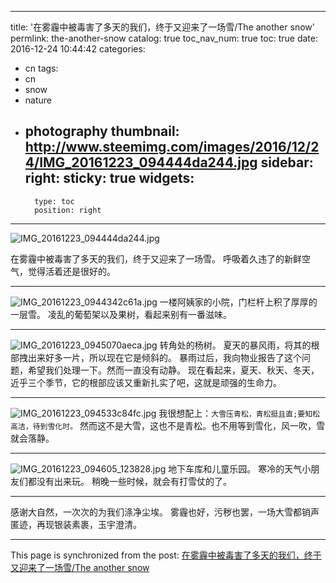 
---
title: '在雾霾中被毒害了多天的我们，终于又迎来了一场雪/The another snow'
permlink: the-another-snow
catalog: true
toc_nav_num: true
toc: true
date: 2016-12-24 10:44:42
categories:
- cn
tags:
- cn
- snow
- nature
- photography
thumbnail: http://www.steemimg.com/images/2016/12/24/IMG_20161223_094444da244.jpg
sidebar:
    right:
        sticky: true
widgets:
    -
        type: toc
        position: right
---


![IMG_20161223_094444da244.jpg](http://www.steemimg.com/images/2016/12/24/IMG_20161223_094444da244.jpg)

在雾霾中被毒害了多天的我们，终于又迎来了一场雪。
呼吸着久违了的新鲜空气，觉得活着还是很好的。
****

![IMG_20161223_0944342c61a.jpg](http://www.steemimg.com/images/2016/12/24/IMG_20161223_0944342c61a.jpg)
一楼阿姨家的小院，门栏杆上积了厚厚的一层雪。
凌乱的葡萄架以及果树，看起来别有一番滋味。
****

![IMG_20161223_0945070aeca.jpg](http://www.steemimg.com/images/2016/12/24/IMG_20161223_0945070aeca.jpg)
转角处的杨树。
夏天的暴风雨，将其的根部拽出来好多一片，所以现在它是倾斜的。
暴雨过后，我向物业报告了这个问题，希望我们处理一下。然而一直没有动静。
现在看起来，夏天、秋天、冬天，近乎三个季节，它的根部应该又重新扎实了吧，这就是顽强的生命力。
****


![IMG_20161223_094533c84fc.jpg](http://www.steemimg.com/images/2016/12/24/IMG_20161223_094533c84fc.jpg)
我很想配上：`大雪压青松，青松挺且直;要知松高洁，待到雪化时。`
然而这不是大雪，这也不是青松。也不用等到雪化，风一吹，雪就会落静。
****

![IMG_20161223_094605_123828.jpg](http://www.steemimg.com/images/2016/12/24/IMG_20161223_094605_123828.jpg)
地下车库和儿童乐园。
寒冷的天气小朋友们都没有出来玩。
稍晚一些时候，就会有打雪仗的了。
****

感谢大自然，一次次的为我们涤净尘埃。
雾霾也好，污秽也罢，一场大雪都销声匿迹，再现银装素裹，玉宇澄清。

- - -

This page is synchronized from the post: [在雾霾中被毒害了多天的我们，终于又迎来了一场雪/The another snow](https://steemit.com/@oflyhigh/the-another-snow)
